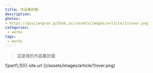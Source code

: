 ```yaml
---
title: 作品集封面
description: 
photos:
- https://qiujiangran.github.io//assets/images/article/1/cover.png
categories:
 - works
tags: 
 - works
---
```


>这是我的作品集封面

![part1_1]({{ site.url }}/assets/images/article/1/over.png)